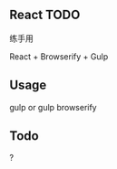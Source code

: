 React TODO
---------------

练手用
  
  React + Browserify + Gulp

## Usage

gulp or gulp browserify

## Todo

?

